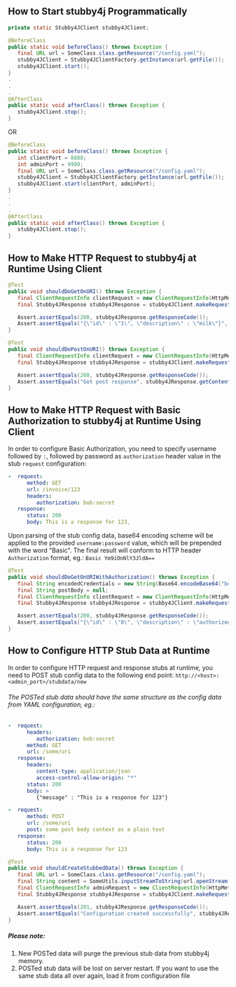 ## How to Start stubby4j Programmatically

```java
private static Stubby4JClient stubby4JClient;

@BeforeClass
public static void beforeClass() throws Exception {
   final URL url = SomeClass.class.getResource("/config.yaml");
   stubby4JClient = Stubby4JClientFactory.getInstance(url.getFile());
   stubby4JClient.start();
}
.
.
.
@AfterClass
public static void afterClass() throws Exception {
   stubby4JClient.stop();
}
```

OR

```java
@BeforeClass
public static void beforeClass() throws Exception {
   int clientPort = 8888;
   int adminPort = 9999;
   final URL url = SomeClass.class.getResource("/config.yaml");
   stubby4JClient = Stubby4JClientFactory.getInstance(url.getFile());
   stubby4JClient.start(clientPort, adminPort);
}
.
.
.
@AfterClass
public static void afterClass() throws Exception {
   stubby4JClient.stop();
}
```

## How to Make HTTP Request to stubby4j at Runtime Using Client

```java
@Test
public void shouldDoGetOnURI() throws Exception {
   final ClientRequestInfo clientRequest = new ClientRequestInfo(HttpMethods.GET, "/item/1", "localhost", 8882);
   final Stubby4JResponse stubby4JResponse = stubby4JClient.makeRequestWith(clientRequest);

   Assert.assertEquals(200, stubby4JResponse.getResponseCode());
   Assert.assertEquals("{\"id\" : \"1\", \"description\" : \"milk\"}", stubby4JResponse.getContent());
}

@Test
public void shouldDoPostOnURI() throws Exception {
   final ClientRequestInfo clientRequest = new ClientRequestInfo(HttpMethods.POST, "/item/1", "localhost", 8882, "post body");
   final Stubby4JResponse stubby4JResponse = stubby4JClient.makeRequestWith(clientRequest);

   Assert.assertEquals(200, stubby4JResponse.getResponseCode());
   Assert.assertEquals("Got post response", stubby4JResponse.getContent());
}
```

## How to Make HTTP Request with Basic Authorization to stubby4j at Runtime Using Client


In order to configure Basic Authorization, you need to specify username followed by `:`, followed by password
as `authorization` header value in the stub `request` configuration:

```yaml
-  request:
      method: GET
      url: /invoice/123
      headers:
         authorization: bob:secret
   response:
      status: 200
      body: This is a response for 123,
```

Upon parsing of the stub config data, base64 encoding scheme will be applied to the provided `username:password` value, which
will be prepended with the word "Basic". The final result will conform to HTTP header `Authorization` format, eg.: `Basic Ym9iOnNlY3JldA==`


```java
@Test
public void shouldDoGetOnURIWithAuthorization() throws Exception {
   final String encodedCredentials = new String(Base64.encodeBase64("bob:secret".getBytes(Charset.forName("UTF-8"))));
   final String postBody = null;
   final ClientRequestInfo clientRequest = new ClientRequestInfo(HttpMethods.GET, "/item/auth", "localhost", 8882, postBody, encodedCredentials);
   final Stubby4JResponse stubby4JResponse = stubby4JClient.makeRequestWith(clientRequest);

   Assert.assertEquals(200, stubby4JResponse.getResponseCode());
   Assert.assertEquals("{\"id\" : \"8\", \"description\" : \"authorized\"}", stubby4JResponse.getContent());
}

```

## How to Configure HTTP Stub Data at Runtime

In order to configure HTTP request and response stubs at runtime, you need to POST
stub config data to the following end point: `http://<host>:<admin_port>/stubdata/new`


###### The POSTed stub data should have the same structure as the config data from YAML configuration, eg.:

```yaml
-  request:
      headers:
         authorization: bob:secret
      method: GET
      url: /some/uri
   response:
      headers:
         content-type: application/json
         access-control-allow-origin: "*"
      status: 200
      body: >
         {"message" : "This is a response for 123"}

-  request:
      method: POST
      url: /some/uri
      post: some post body context as a plain text
   response:
      status: 200
      body: This is a response for 123
```

```java
@Test
public void shouldCreateStubbedData() throws Exception {
   final URL url = SomeClass.class.getResource("/config.yaml");
   final String content = SomeUtils.inputStreamToString(url.openStream());
   final ClientRequestInfo adminRequest = new ClientRequestInfo(HttpMethods.POST, AdminHandler.RESOURCE_STUBDATA_NEW, "localhost", 8889, content);
   final Stubby4JResponse stubby4JResponse = stubby4JClient.makeRequestWith(adminRequest);

   Assert.assertEquals(201, stubby4JResponse.getResponseCode());
   Assert.assertEquals("Configuration created successfully", stubby4JResponse.getContent());
}
```


##### Please note:
1. New POSTed data will purge the previous stub data from stubby4j memory.
2. POSTed stub data will be lost on server restart. If you want to use the same stub data all over again, load it from configuration file